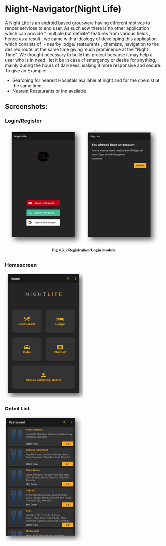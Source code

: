 # Night-Navigator(Night Life)
A Night Life is an android based groupware having different motives to render services to
end user. As such now there is no other application which can provide " multiple but definite"
features from various fields , hence as a result , we came with a ideology of developing this
application which consists of :- nearby lodge/ restaurants , chemists, navigation to the desired
route ,at the same time giving much prominence at the "Night Time".
We thought necessary to build this project because it may help a user who is in need , let it be
in case of emergency or desire for anything, mainly during the hours of darkness, making it
more responsive and secure.
To give an Example:
* Searching for nearest Hospitals available at night and for the chemist at the same time.
* Nearest Restaurants or inn available.

## Screenshots:

### Login/Register
<img src="log.png" height="400" width="500" >

### Homescreen
<img src="home.png" height="400" width="250" > 

### Detail List
<img src="detail.png" height="400" width="250" >
